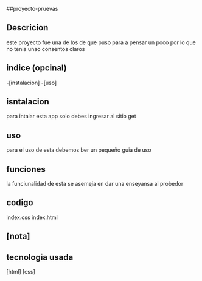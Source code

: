 ##proyecto-pruevas

## Descricion
este proyecto fue una de los de que puso para a pensar un poco por lo que no tenia unao consentos claros 

 ## indice (opcinal)
-[instalacion] 
-[uso]

## isntalacion
para intalar esta app solo debes ingresar al sitio get

## uso
para el uso de esta debemos ber un pequeño guia de uso 

## funciones
la funciunalidad de esta se asemeja en dar una enseyansa al probedor 

## codigo
index.css 
index.html
## [nota]

## tecnologia usada
[html]
[css]







